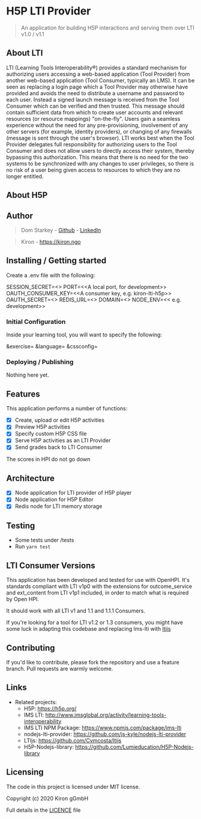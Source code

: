 # H5P LTI Provider

> An application for building H5P interactions and serving them over LTI v1.0 / v1.1

## About LTI

LTI (Learning Tools Interoperability®) provides a standard mechanism for authorizing users accessing a web-based application (Tool Provider) from another web-based application (Tool Consumer, typically an LMS). It can be seen as replacing a login page which a Tool Provider may otherwise have provided and avoids the need to distribute a username and password to each user. Instead a signed launch message is received from the Tool Consumer which can be verified and then trusted. This message should contain sufficient data from which to create user accounts and relevant resources (or resource mappings) "on-the-fly". Users gain a seamless experience without the need for any pre-provisioning, involvement of any other servers (for example, identity providers), or changing of any firewalls (message is sent through the user's browser). LTI works best when the Tool Provider delegates full responsibility for authorizing users to the Tool Consumer and does not allow users to directly access their system, thereby bypassing this authorization. This means that there is no need for the two systems to be synchronized with any changes to user privileges, so there is no risk of a user being given access to resources to which they are no longer entitled.

## About H5P

## Author

> Dom Starkey - [Github](https://github.com/domstarkey) - [LinkedIn](https://www.linkedin.com/in/dom-starkey/)

> Kiron - https://kiron.ngo

## Installing / Getting started

Create a .env file with the following:

SESSION_SECRET=<<Some secret>>
PORT=<<A local port, for development>>
OAUTH_CONSUMER_KEY=<<A consumer key, e.g. kiron-lti-h5p>>
OAUTH_SECRET=<<A longish secret>>
REDIS_URL=<<A redis url>>
DOMAIN=<<A hostname>>
NODE_ENV=<< e.g. development>>

### Initial Configuration

Inside your learning tool, you will want to specify the following:

&exercise=
&language=
&cssconfig=

### Deploying / Publishing

Nothing here yet.

## Features

This application performs a number of functions:

- [x] Create, upload or edit H5P activities
- [x] Preview H5P activities
- [x] Specify custom H5P CSS file
- [x] Serve H5P activities as an LTI Provider
- [x] Send grades back to LTI Consumer

The scores in HPI do not go down

## Architecture

- [x] Node application for LTI provider of H5P player
- [x] Node application for H5P Editor
- [x] Redis node for LTI memory storage

## Testing

 - Some tests under /tests
 - Run `yarn test`

## LTI Consumer Versions

This application has been developed and tested for use with OpenHPI. It's standards compliant with LTI v1p0 with the extensions for outcome_service and ext_content from LTI v1p1 included, in order to match what is required by Open HPI.

It should work with all LTI v1 and 1.1 and 1.1.1 Consumers.

If you're looking for a tool for LTI v1.2 or 1.3 consumers, you might have some luck in adapting this codebase and replacing lms-lti with [ltijs](https://www.npmjs.com/package/ltijs)

## Contributing

If you'd like to contribute, please fork the repository and use a feature
branch. Pull requests are warmly welcome.

## Links

- Related projects:
  - H5P: https://h5p.org/
  - IMS LTI: http://www.imsglobal.org/activity/learning-tools-interoperability
  - IMS LTI NPM Package: https://www.npmjs.com/package/ims-lti
  - nodejs-lti-provider: https://github.com/js-kyle/nodejs-lti-provider
  - LTIjs: https://github.com/Cvmcosta/ltijs
  - H5P-Nodejs-library: https://github.com/Lumieducation/H5P-Nodejs-library

## Licensing

The code in this project is licensed under MIT license.

Copyright (c) 2020 Kiron gGmbH

Full details in the [LICENCE](./LICENCE) file
